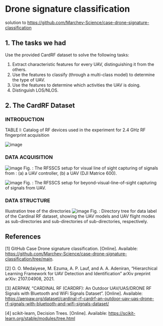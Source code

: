 # Drone signature classification
solution to https://github.com/Marchev-Science/case-drone-signature-classification

## 1. The tasks we had
Use the provided CardRF dataset to solve the following tasks:
1. Extract characteristic features for every UAV, distinguishing it from the others.
2. Use the features to classify (through a multi-class model) to determine the type of UAV.
3. Use the features to determine which activities the UAV is doing.
4. Distinguish LOS/NLOS.

## 2. The CardRF Dataset

### INTRODUCTION

TABLE I: Catalog of RF devices used in the experiment for 2.4 GHz RF fingerprint acquisition

![image](https://github.com/exVick/case-drone-signature-classification/assets/91212676/c99312ce-1b28-499a-8276-1bdf54894304)

### DATA ACQUISITION
![image](https://github.com/exVick/case-drone-signature-classification/assets/91212676/900d9a9a-bbd7-4d64-9537-bd8253a6b675)
Fig. : The RFSSCS setup for visual line of sight capturing of signals from : (a) a UAV controller, (b) a UAV (DJI Matrice 600).


![image](https://github.com/exVick/case-drone-signature-classification/assets/91212676/da93b97a-38b6-4815-8ab3-deec302b9695)
Fig. : The RFSSCS setup for beyond-visual-line-of-sight capturing of signals from UAV.

### DATA STRUCTURE
Illustration tree of the directories
![image](https://github.com/exVick/case-drone-signature-classification/assets/91212676/efc36ec4-4c76-4252-a016-6899318717d0)
Fig. : Directory tree for data label of the Cardinal RF dataset, showing the UAV models and UAV flight modes as sub-directories and sub-directories of sub-directories, respectively.





## References

[1] GitHub Case Drone signature classification. [Online]. Available: https://github.com/Marchev-Science/case-drone-signature-classification/tree/main.

[2] O. O. Medaiyese, M. Ezuma, A. P. Lauf, and A. A. Adeniran, “Hierarchical Learning Framework for UAV Detection and Identification” arXiv preprint arXiv: 2107.04908, 2021.

[3] AERPAW, “CARDINAL RF (CARDRF): An Outdoor UAV/UAS/DRONE RF Signals with Bluetooth and WiFi Signals Dataset”. [Online]. Available: https://aerpaw.org/dataset/cardinal-rf-cardrf-an-outdoor-uav-uas-drone-rf-signals-with-bluetooth-and-wifi-signals-dataset/

[4] scikit-learn, Decision Trees. [Online]. Available: https://scikit-learn.org/stable/modules/tree.html

